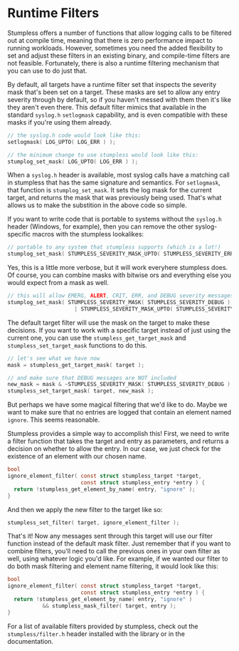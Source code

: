 # Runtime Filters
Stumpless offers a number of functions that allow logging calls to be filtered
out at compile time, meaning that there is zero performance impact to running
workloads. However, sometimes you need the added flexibility to set and adjust
these filters in an existing binary, and compile-time filters are not feasible.
Fortunately, there is also a runtime filtering mechanism that you can use to
do just that.

By default, all targets have a runtime filter set that inspects the severity
mask that's been set on a target. These masks are set to allow any entry
severity through by default, so if you haven't messed with them then it's like
they aren't even there. This default filter mimics that available in the
standard `syslog.h` `setlogmask` capability, and is even compatible with these
masks if you're using them already.

```c
// the syslog.h code would look like this:
setlogmask( LOG_UPTO( LOG_ERR ) );

// the minimum change to use stumpless would look like this:
stumplog_set_mask( LOG_UPTO( LOG_ERR ) );
```

When a `syslog.h` header is available, most syslog calls have a matching call
in stumpless that has the same signature and semantics. For `setlogmask`, that
function is `stumplog_set_mask`. It sets the log mask for the current target,
and returns the mask that was previously being used. That's what allows us to
make the substition in the above code so simple.

If you want to write code that is portable to systems without the `syslog.h`
header (Windows, for example), then you can remove the other syslog-specific
macros with the stumpless lookalikes:

```c
// portable to any system that stumpless supports (which is a lot!)
stumplog_set_mask( STUMPLESS_SEVERITY_MASK_UPTO( STUMPLESS_SEVERITY_ERR ) );
```

Yes, this is a little more verbose, but it will work everyhere stumpless does.
Of course, you can combine masks with bitwise ors and everything else you would
expect from a mask as well.

```c
// this will allow EMERG, ALERT, CRIT, ERR, and DEBUG severity messages
stumplog_set_mask( STUMPLESS_SEVERITY_MASK( STUMPLESS_SEVERITY_DEBUG )
                     | STUMPLESS_SEVERITY_MASK_UPTO( STUMPLESS_SEVERITY_ERR ) );
```

The default target filter will use the mask on the target to make these
decisions. If you want to work with a specific target instead of just using the
current one, you can use the `stumpless_get_target_mask` and
`stumpless_set_target_mask` functions to do this.

```c
// let's see what we have now
mask = stumpless_get_target_mask( target );

// and make sure that DEBUG messages are NOT included
new_mask = mask & ~STUMPLESS_SEVERITY_MASK( STUMPLESS_SEVERITY_DEBUG ) );
stumpless_set_target_mask( target, new_mask );
```

But perhaps we have some magical filtering that we'd like to do. Maybe we want
to make sure that no entries are logged that contain an element named `ignore`.
This seems reasonable.

Stumpless provides a simple way to accomplish this! First, we need to write a
filter function that takes the target and entry as parameters, and returns a
decision on whether to allow the entry. In our case, we just check for the
existence of an element with our chosen name.

```c
bool
ignore_element_filter( const struct stumpless_target *target,
                       const struct stumpless_entry *entry ) {
  return !stumpless_get_element_by_name( entry, "ignore" );
}
```

And then we apply the new filter to the target like so:

```c
stumpless_set_filter( target, ignore_element_filter );
```

That's it! Now any messages sent through this target will use our filter
function instead of the default mask filter. Just remember that if you want to
combine filters, you'll need to call the previous ones in your own filter as
well, using whatever logic you'd like. For example, if we wanted our filter to
do both mask filtering and element name filtering, it would look like this:

```c
bool
ignore_element_filter( const struct stumpless_target *target,
                       const struct stumpless_entry *entry ) {
  return !stumpless_get_element_by_name( entry, "ignore" )
           && stumpless_mask_filter( target, entry );
}
```

For a list of available filters provided by stumpless, check out the
`stumpless/filter.h` header installed with the library or in the
documentation.
